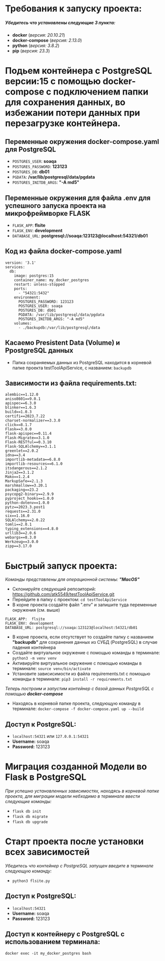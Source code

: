 

# Требования к запуску проекта:

##### Убедитесь что установлены следующие 3 пункта:

- **docker**         (*версия: 20.10.21*)
- **docker-compose** (*версия: 2.13.0*)
- **python**         (*версия: 3.8.2*)
- **pip**         (*версия: 23.3*)

# Подьем контейнера с PostgreSQL версии:15 с помощью docker-compose с подключением папки для сохранения данных, во избежании потери данных при перезагрузке контейнера.

## Переменные окружения docker-compose.yaml для PostgreSQL

- `POSTGRES_USER`:  **soaqa**
- `POSTGRES_PASSWORD`: **123123**
- `POSTGRES_DB`: **db01**
- `PGDATA`: **/var/lib/postgresql/data/pgdata**
- `POSTGRES_INITDB_ARGS`: **"-A md5"**

## Переменные окружения для файла .env для успешного запуска проекта на микрофреймворке FLASK

- `FLASK_APP`:  **flsite**
- `FLASK_ENV`: **development**
- `DATABASE_URL`: **postgresql://soaqa:123123@localhost:54321/db01**

## Код из файла docker-compose.yaml

```
version: '3.1'
services:
  db:
    image: postgres:15
    container_name: my_docker_postgres
    restart: unless-stopped
    ports:
      - "54321:5432"
    environment:
      POSTGRES_PASSWORD: 123123
      POSTGRES_USER: soaqa
      POSTGRES_DB: db01
      PGDATA: /var/lib/postgresql/data/pgdata
      POSTGRES_INITDB_ARGS: "-A md5"
    volumes:
      - ./backupdb:/var/lib/postgresql/data     
```

##  Касаемо Presistent Data (Volume) и PpostgreSQL данных
- Папка сохраняемых данных из PostgreSQL находится в корневой папке проекта testToolApiService,
 с названием: `backupdb`


 ## Зависимости из файла requirements.txt:
```
alembic==1.12.0
aniso8601==9.0.1
apispec==6.3.0
blinker==1.6.3
build==1.0.3
certifi==2023.7.22
charset-normalizer==3.3.0
click==8.1.7
Flask==3.0.0
flask-apispec==0.11.4
Flask-Migrate==3.1.0
Flask-RESTful==0.3.10
Flask-SQLAlchemy==3.1.1
greenlet==2.0.2
idna==3.4
importlib-metadata==6.8.0
importlib-resources==6.1.0
itsdangerous==2.1.2
Jinja2==3.1.2
Mako==1.2.4
MarkupSafe==2.1.3
marshmallow==3.20.1
packaging==23.2
psycopg2-binary==2.9.9
pyproject_hooks==1.0.0
python-dotenv==1.0.0
pytz==2023.3.post1
requests==2.31.0
six==1.16.0
SQLAlchemy==2.0.22
tomli==2.0.1
typing_extensions==4.8.0
urllib3==2.0.6
webargs==8.3.0
Werkzeug==3.0.0
zipp==3.17.0
```


# Быстрый запуск проекта:

*Команды представлены для операционной системы: **"MacOS"***
- Склонируйте следующий репозиторий: https://github.com/atk5549/testToolApiService.git
- Перейдите в папку с проектом:  `cd testToolApiService`
- В корне проекта создайте файл ".env" и запишите туда переменные окружения (см. выше)
  
```
FLASK_APP:  flsite
FLASK_ENV: development
DATABASE_URL: postgresql://soaqa:123123@localhost:54321/db01
```
 
- В корне проекта, если отсутствует то создайте папку с названием **"backupdb"** для сохранения данных из СУБД (PostgreSQL) в случае падения контейнера
- Создайте виртуальное окружение с помощью команды в терминале: `python3 -m venv venv`
- Активируйте виртуальное окружение c помощью команды в терминале: `source venv/bin/activate`
- Установите зависисимости из файла requirements.txt c помощью команды в терминале: `pip3 install -r requirements.txt`

*Теперь построим и запустим контейнер c базой данных PostgreSQL с помощью **docker-compose***
- Находясь в корневой папке проекта, следующую команду в терминале: `docker-compose -f docker-compose.yaml up --build`

## Доступ к PostgreSQL: 
- `localhost:54321` или `127.0.0.1:54321`
- **Username:** soaqa 
- **Password:** 123123

# Миграция созданной Модели во Flask в PostgreSQL

*При успешно установленных зависимостях,*
*находясь в корневой папке проекта, для миграции модели*
*небходимо в терминале ввести следующие команды:*

- `flask db init`
- `flask db migrate`
- `flask db upgrade`


# Старт проекта после установки всех зависимостей

*Убедитесь что контейнер с PostgreSQL запущен*
*введите в терминале следующую команду:*

- `python3 flsite.py`




## Доступ к PostgreSQL: 
- `localhost:54321`
- **Username:** soaqa 
- **Password:** 123123

## Доступ к контейнеру с PostgreSQL с использованием терминала:

```
docker exec -it my_docker_postgres bash
```



